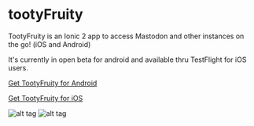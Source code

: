 # tootyFruity
TootyFruity is an Ionic 2 app to access Mastodon and other instances on the go! (iOS and Android)

It's currently in open beta for android and available thru TestFlight for iOS users.

[Get TootyFruity for Android](https://play.google.com/apps/testing/ch.kevinegli.tootyfruity221258)


[Get TootyFruity for iOS](https://goo.gl/forms/hzb0b8SARX6CbUbu1)

![alt tag](http://tootyfruity.kevinegli.ch/img/android_ui.jpg)
![alt tag](http://tootyfruity.kevinegli.ch/img/ios_ui.jpg)
